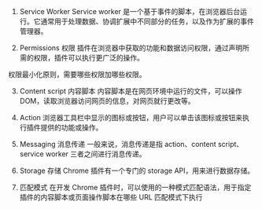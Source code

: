 1. Service Worker
   Service worker 是一个基于事件的脚本，在浏览器后台运行。它通常用于处理数据、协调扩展中不同部分的任务，以及作为扩展的事件管理器。

2. Permissions 权限
   插件在浏览器中获取的功能和数据访问权限，通过声明所需的权限，插件可以执行更广泛的操作。

权限最小化原则，需要哪些权限加哪些权限。

3. Content script 内容脚本
   内容脚本是在网页环境中运行的文件，可以操作 DOM，读取浏览器访问网页的信息，对网页就行更改等。

4. Action
   浏览器工具栏中显示的图标或按钮，用户可以单击该图标或按钮来执行插件提供的功能或操作。

5. Messaging 消息传递
   一般来说，消息传递是指 action、content script、service worker 三者之间进行消息传递。

6. Storage 存储
   Chrome 插件有一个专门的 storage API，用来进行数据存储。

7. 匹配模式
   在开发 Chrome 插件时，可以使用的一种模式匹配语法，用于指定插件的内容脚本或页面操作脚本在哪些 URL 匹配模式下执行
